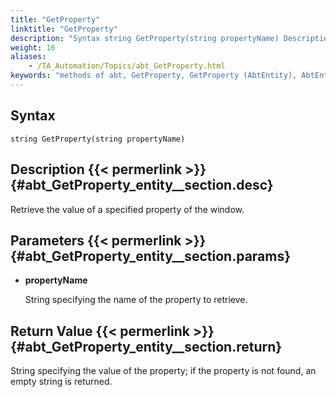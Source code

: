 ```yaml
--- 
title: "GetProperty"
linktitle: "GetProperty"
description: "Syntax string GetProperty(string propertyName) Description Retrieve the value of a specified property of the window. Parameters propertyName String specifying the name of the property to retrieve. ..."
weight: 16
aliases: 
    - /TA_Automation/Topics/abt_GetProperty.html
keywords: "methods of abt, GetProperty, GetProperty (AbtEntity), AbtEntity, getproperty, abtentity getproperty, value of property of window, get value of given window property"
---
```


## Syntax

`string GetProperty(string propertyName)`

## Description {{< permerlink >}} {#abt_GetProperty_entity__section.desc} 

Retrieve the value of a specified property of the window.

## Parameters {{< permerlink >}} {#abt_GetProperty_entity__section.params} 

-   **propertyName**

    String specifying the name of the property to retrieve.


## Return Value {{< permerlink >}} {#abt_GetProperty_entity__section.return} 

String specifying the value of the property; if the property is not found, an empty string is returned.





